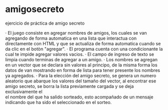 # amigosecreto
ejercicio de práctica de amigo secreto


· El juego consiste en agregar nombres de amigos, los cuales se van agregando de forma automatica en una lista que interactua con directamente con HTML y que se actualiza de forma automatica cuando se 
  da clic en el botòn "agregar".
· El programa cuenta con una condicionante la cual te impide agregar valores vacios. 
· El campo de ingreso de texto se limpia cuando terminas de agregar a un amigo.
· Los nombres se agregan en un vector que se declara  sin valores al principo, de la misma forma los datos de van mostrando en forma de lista para tener presente los nombres ya agregados.
· Para la elección del amigo secreto, se genera un numero aleatorio que abarque los valores del tamaño del vector, al encontrar ese amigo secreto, se borra la lista previamente cargada y se deja exclusivamente el   
  el nombre del que ha salido sorteado, esto acompañado de un mensaje indicando que ha sido el seleccionado en el sorteo.
